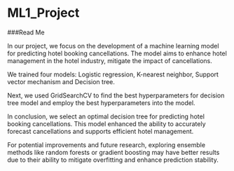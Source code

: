 # ML1_Project

###Read Me

In our project, we focus on the development of a machine learning model for predicting hotel booking cancellations. The model aims to enhance hotel management in the hotel industry, mitigate the impact of cancellations.

We trained four models: Logistic regression, K-nearest neighbor, Support vector mechanism and Decision tree.

Next, we used GridSearchCV to find the best hyperparameters for decision tree model and employ the best hyperparameters into the model. 

In conclusion, we select an optimal decision tree for predicting hotel booking cancellations. This model enhanced the ability to accurately forecast cancellations and supports efficient hotel management.

For potential improvements and future research, exploring ensemble methods like random forests or gradient boosting may have better results due to their ability to mitigate overfitting and enhance prediction stability.

